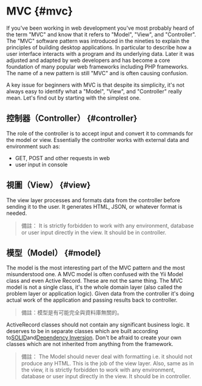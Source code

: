 # MVC {#mvc}

If you've been working in web development you've most probably heard of the term "MVC" and know that it refers to "Model", "View", and "Controller". The "MVC" software pattern was introduced in the nineties to explain the principles of building desktop applications. In particular to describe how a user interface interacts with a program and its underlying data. Later it was adjusted and adapted by web developers and has become a core foundation of many popular web frameworks including PHP frameworks. The name of a new pattern is still "MVC" and is often causing confusion.

A key issue for beginners with MVC is that despite its simplicity, it's not always easy to identify what a "Model", "View", and "Controller" really mean. Let's find out by starting with the simplest one.

## 控制器（Controller） {#controller}

The role of the controller is to accept input and convert it to commands for the model or view. Essentially the controller works with external data and environment such as:

* GET, POST and other requests in web
* user input in console

## 視圖（View） {#view}

The view layer processes and formats data from the controller before sending it to the user. It generates HTML, JSON, or whatever format is needed.

> 備註： It is strictly forbidden to work with any environment, database or user input directly in the view. It should be in controller.

## 模型（Model） {#model}

The model is the most interesting part of the MVC pattern and the most misunderstood one. A MVC model is often confused with the Yii Model class and even Active Record. These are not the same thing. The MVC model is not a single class, it's the whole domain layer \(also called the problem layer or application logic\). Given data from the controller it's doing actual work of the application and passing results back to controller.

> 備註：模型是有可能完全與資料庫無關的。

ActiveRecord classes should not contain any significant business logic. It deserves to be in separate classes which are built according to[SOLID](https://yii2-cookbook.readthedocs.io/solid/)and[Dependency Inversion](https://yii2-cookbook.readthedocs.io/dependencies/). Don't be afraid to create your own classes which are not inherited from anything from the framework.

> 備註： The Model should never deal with formatting i.e. it should not produce any HTML. This is the job of the view layer. Also, same as in the view, it is strictly forbidden to work with any environment, database or user input directly in the view. It should be in controller.



